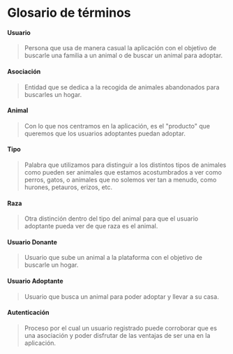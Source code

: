 # Glosario de términos

#### Usuario
> Persona que usa de manera casual la aplicación con el objetivo de buscarle una familia a un animal o de buscar un animal para adoptar.

#### Asociación
> Entidad que se dedica a la recogida de animales abandonados para buscarles un hogar.

#### Animal
> Con lo que nos centramos en la aplicación, es el "producto" que queremos que los usuarios adoptantes puedan adoptar.

#### Tipo
> Palabra que utilizamos para distinguir a los distintos tipos de animales como pueden ser animales que estamos acostumbrados a ver como perros, gatos, o animales que no solemos ver tan a menudo, como hurones, petauros, erizos, etc.

#### Raza
> Otra distinción dentro del tipo del animal para que el usuario adoptante pueda ver de que raza es el animal.

#### Usuario Donante
> Usuario que sube un animal a la plataforma con el objetivo de buscarle un hogar.

#### Usuario Adoptante
> Usuario que busca un animal para poder adoptar y llevar a su casa.

#### Autenticación
> Proceso por el cual un usuario registrado puede corroborar que es una asociación y poder disfrutar de las ventajas de ser una en la aplicación.

